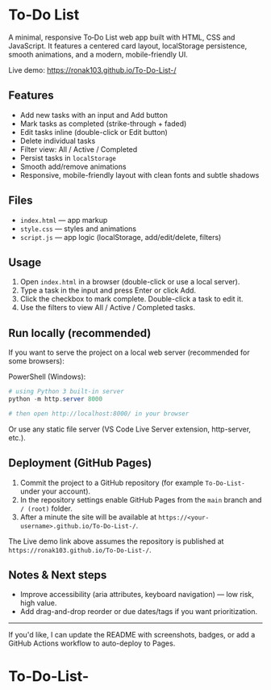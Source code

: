 # To-Do List

A minimal, responsive To‑Do List web app built with HTML, CSS and JavaScript. It features a centered card layout, localStorage persistence, smooth animations, and a modern, mobile-friendly UI.

Live demo: https://ronak103.github.io/To-Do-List-/

## Features

- Add new tasks with an input and Add button
- Mark tasks as completed (strike-through + faded)
- Edit tasks inline (double-click or Edit button)
- Delete individual tasks
- Filter view: All / Active / Completed
- Persist tasks in `localStorage`
- Smooth add/remove animations
- Responsive, mobile-friendly layout with clean fonts and subtle shadows

## Files

- `index.html` — app markup
- `style.css` — styles and animations
- `script.js` — app logic (localStorage, add/edit/delete, filters)

## Usage

1. Open `index.html` in a browser (double-click or use a local server).
2. Type a task in the input and press Enter or click Add.
3. Click the checkbox to mark complete. Double-click a task to edit it.
4. Use the filters to view All / Active / Completed tasks.

## Run locally (recommended)

If you want to serve the project on a local web server (recommended for some browsers):

PowerShell (Windows):

```powershell
# using Python 3 built-in server
python -m http.server 8000

# then open http://localhost:8000/ in your browser
```

Or use any static file server (VS Code Live Server extension, http-server, etc.).

## Deployment (GitHub Pages)

1. Commit the project to a GitHub repository (for example `To-Do-List-` under your account).
2. In the repository settings enable GitHub Pages from the `main` branch and `/ (root)` folder.
3. After a minute the site will be available at `https://<your-username>.github.io/To-Do-List-/`.

The Live demo link above assumes the repository is published at `https://ronak103.github.io/To-Do-List-/`.

## Notes & Next steps

- Improve accessibility (aria attributes, keyboard navigation) — low risk, high value.
- Add drag-and-drop reorder or due dates/tags if you want prioritization.

---

If you'd like, I can update the README with screenshots, badges, or add a GitHub Actions workflow to auto-deploy to Pages.
# To-Do-List-